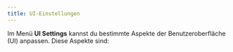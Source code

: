 ```yaml
---
title: UI-Einstellungen
---
```


Im Menü **UI Settings** kannst du bestimmte Aspekte der Benutzeroberfläche (UI) anpassen. Diese Aspekte sind:

<ReadMore />

<ControlTip />

